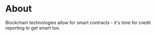 # About

Blockchain technologies allow for smart contracts - it's time for
credit reporting to get smart too.

